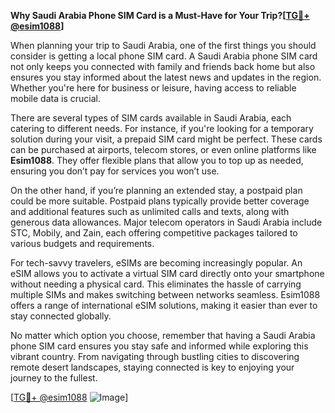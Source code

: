 **Why Saudi Arabia Phone SIM Card is a Must-Have for Your Trip?[[TG💪+ @esim1088](https://t.me/s/esim1088)]**

When planning your trip to Saudi Arabia, one of the first things you should consider is getting a local phone SIM card. A Saudi Arabia phone SIM card not only keeps you connected with family and friends back home but also ensures you stay informed about the latest news and updates in the region. Whether you're here for business or leisure, having access to reliable mobile data is crucial.

There are several types of SIM cards available in Saudi Arabia, each catering to different needs. For instance, if you're looking for a temporary solution during your visit, a prepaid SIM card might be perfect. These cards can be purchased at airports, telecom stores, or even online platforms like **Esim1088**. They offer flexible plans that allow you to top up as needed, ensuring you don’t pay for services you won’t use.

On the other hand, if you’re planning an extended stay, a postpaid plan could be more suitable. Postpaid plans typically provide better coverage and additional features such as unlimited calls and texts, along with generous data allowances. Major telecom operators in Saudi Arabia include STC, Mobily, and Zain, each offering competitive packages tailored to various budgets and requirements.

For tech-savvy travelers, eSIMs are becoming increasingly popular. An eSIM allows you to activate a virtual SIM card directly onto your smartphone without needing a physical card. This eliminates the hassle of carrying multiple SIMs and makes switching between networks seamless. Esim1088 offers a range of international eSIM solutions, making it easier than ever to stay connected globally.

No matter which option you choose, remember that having a Saudi Arabia phone SIM card ensures you stay safe and informed while exploring this vibrant country. From navigating through bustling cities to discovering remote desert landscapes, staying connected is key to enjoying your journey to the fullest.

[[TG💪+ @esim1088](https://t.me/s/esim1088) ![Image](https://i.postimg.cc/Y0z9fWf4/image.png)]